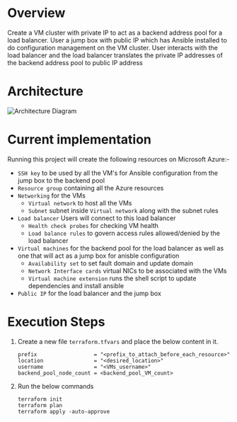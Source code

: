 # Overview
Create a VM cluster with private IP to act as a backend address pool for a load balancer. User a jump box with public IP which has Ansible installed to do configuration management on the VM cluster. User interacts with the load balancer and the load balancer translates the private IP addresses of the backend address pool to public IP address

# Architecture
![Architecture Diagram](https://github.com/VishalLokam/VM-cluster-Azure-Ansible/blob/main/Assets/azure_terraform_ansible_architecture.png)

# Current implementation
Running this project will create the following resources on Microsoft Azure:-
- `SSH key` to be used by all the VM's for Ansible configuration from the jump box to the backend pool  
- `Resource group` containing all the Azure resources
- `Networking` for the VMs
    - `Virtual network` to host all the VMs
    - `Subnet` subnet inside `Virtual network` along with the subnet rules
- `Load balancer` Users will connect to this load balancer  
    - `Health check probes` for checking VM health
    - `Load balance rules` to govern access rules allowed/denied by the load balancer
- `Virtual machines` for the backend pool for the load balancer as well as one that will act as a jump box for anisble configuration
    - `Availability set` to set fault domain and update domain
    - `Network Interface cards` virtual NICs to be associated with the VMs
    - `Virtual machine extension` runs the shell script to update dependencies and install ansible
- `Public IP` for the load balancer and the jump box

# Execution Steps
1. Create a new file `terraform.tfvars` and place the below content in it.
    ```
    prefix                  = "<prefix_to_attach_before_each_resource>"
    location                = "<desired_location>"
    username                = "<VMs_username>"
    backend_pool_node_count = <backend_pool_VM_count>
    ```

2. Run the below commands
    ```
    terraform init
    terraform plan
    terraform apply -auto-approve
    ```



